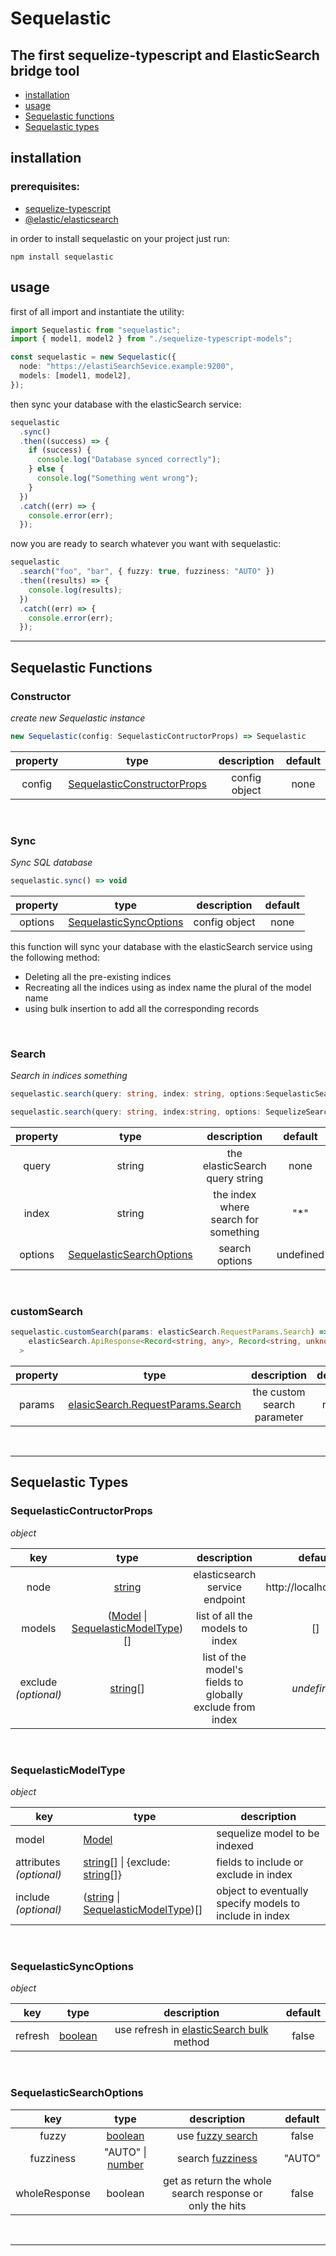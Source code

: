 # Sequelastic

## The first sequelize-typescript and ElasticSearch bridge tool

- [installation](#installation)
- [usage](#usage)
- [Sequelastic functions](#sequelastic-functions)
- [Sequelastic types](#sequelastic-types)

## installation

### prerequisites:

- [sequelize-typescript](https://www.npmjs.com/package/sequelize-typescript)
- [@elastic/elasticsearch](https://www.npmjs.com/package/@elastic/elasticsearch)

in order to install sequelastic on your project just run:

```shell
npm install sequelastic
```

## usage

first of all import and instantiate the utility:

```typescript
import Sequelastic from "sequelastic";
import { model1, model2 } from "./sequelize-typescript-models";

const sequelastic = new Sequelastic({
  node: "https://elastiSearchSevice.example:9200",
  models: [model1, model2],
});
```

then sync your database with the elasticSearch service:

```typescript
sequelastic
  .sync()
  .then((success) => {
    if (success) {
      console.log("Database synced correctly");
    } else {
      console.log("Something went wrong");
    }
  })
  .catch((err) => {
    console.error(err);
  });
```

now you are ready to search whatever you want with sequelastic:

```typescript
sequelastic
  .search("foo", "bar", { fuzzy: true, fuzziness: "AUTO" })
  .then((results) => {
    console.log(results);
  })
  .catch((err) => {
    console.error(err);
  });
```

---

## Sequelastic Functions

### Constructor

_create new Sequelastic instance_

```ts
new Sequelastic(config: SequelasticContructorProps) => Sequelastic
```

| property |                            type                            |  description  | default |
| :------: | :--------------------------------------------------------: | :-----------: | :-----: |
|  config  | [SequelasticConstructorProps](#sequelasticcontructorprops) | config object |  none   |

</br>

### Sync

_Sync SQL database_

```typescript
sequelastic.sync() => void
```

| property |                         type                          |  description  | default |
| :------: | :---------------------------------------------------: | :-----------: | :-----: |
| options  | [SequelasticSyncOptions](#sequelasticcontructorprops) | config object |  none   |

this function will sync your database with the elasticSearch service using the following method:

- Deleting all the pre-existing indices
- Recreating all the indices using as index name the plural of the model name
- using bulk insertion to add all the corresponding records

</br>

### Search

_Search in indices something_

```typescript
sequelastic.search(query: string, index: string, options:SequelasticSearchOptions) => Promise<[{[key: string]: any}]> // options.wholeResponse = false

sequelastic.search(query: string, index:string, options: SequelizeSearchOptions) => Promise<elasticSearch.ApiResponse<Record<string, any>, Record<string, unknown>>> // options.wholeResponse = true
```

| property |                         type                          |             description              |  default  |
| :------: | :---------------------------------------------------: | :----------------------------------: | :-------: |
|  query   |                        string                         |    the elasticSearch query string    |   none    |
|  index   |                        string                         | the index where search for something |   "\*"    |
| options  | [SequelasticSearchOptions](#sequelasticsearchoptions) |            search options            | undefined |

</br>

### customSearch

```typescript
sequelastic.customSearch(params: elasticSearch.RequestParams.Search) => Promise<
    elasticSearch.ApiResponse<Record<string, any>, Record<string, unknown>>
  >
```

| property |                                                                    type                                                                     |         description         | default |
| :------: | :-----------------------------------------------------------------------------------------------------------------------------------------: | :-------------------------: | :-----: |
|  params  | [elasicSearch.RequestParams.Search](https://www.elastic.co/guide/en/elasticsearch/client/javascript-api/current/api-reference.html#_search) | the custom search parameter |  none   |

</br>

---

## Sequelastic Types

### SequelasticContructorProps

_object_

|         key          |                                                           type                                                           |                        description                        |        default        |
| :------------------: | :----------------------------------------------------------------------------------------------------------------------: | :-------------------------------------------------------: | :-------------------: |
|         node         |    [string](https://developer.mozilla.org/en-US/docs/Web/JavaScript/Reference/Global_Objects/String?retiredLocale=it)    |              elasticsearch service endpoint               | http://localhost:9200 |
|        models        | ([Model](https://sequelize.org/master/class/lib/model.js~Model.html) \| [SequelasticModelType](#sequelasticmodeltype))[] |              list of all the models to index              |          []           |
| exclude _(optional)_ |   [string](https://developer.mozilla.org/en-US/docs/Web/JavaScript/Reference/Global_Objects/String?retiredLocale=it)[]   | list of the model's fields to globally exclude from index |      _undefined_      |

</br>

### SequelasticModelType

_object_

| key                     | type                                                                                                                                                                                                                                                    | description                                             |
| ----------------------- | ------------------------------------------------------------------------------------------------------------------------------------------------------------------------------------------------------------------------------------------------------- | ------------------------------------------------------- |
| model                   | [Model](https://sequelize.org/master/class/lib/model.js~Model.html)                                                                                                                                                                                     | sequelize model to be indexed                           |
| attributes _(optional)_ | [string](https://developer.mozilla.org/en-US/docs/Web/JavaScript/Reference/Global_Objects/String?retiredLocale=it)[] \| {exclude: [string](https://developer.mozilla.org/en-US/docs/Web/JavaScript/Reference/Global_Objects/String?retiredLocale=it)[]} | fields to include or exclude in index                   |
| include _(optional)_    | ([string](https://developer.mozilla.org/en-US/docs/Web/JavaScript/Reference/Global_Objects/String?retiredLocale=it) \| [SequelasticModelType](#sequelasticmodeltype))[]                                                                                 | object to eventually specify models to include in index |

</br>

### SequelasticSyncOptions

_object_

|   key   |                                                         type                                                         |                                                                   description                                                                    | default |
| :-----: | :------------------------------------------------------------------------------------------------------------------: | :----------------------------------------------------------------------------------------------------------------------------------------------: | :-----: |
| refresh | [boolean](https://developer.mozilla.org/en-US/docs/Web/JavaScript/Reference/Global_Objects/Boolean?retiredLocale=it) | use refresh in [elasticSearch bulk](https://www.elastic.co/guide/en/elasticsearch/client/javascript-api/current/api-reference.html#_bulk) method |  false  |

</br>

### SequelasticSearchOptions

|      key      |                                                             type                                                             |                                                    description                                                    | default |
| :-----------: | :--------------------------------------------------------------------------------------------------------------------------: | :---------------------------------------------------------------------------------------------------------------: | :-----: |
|     fuzzy     |     [boolean](https://developer.mozilla.org/en-US/docs/Web/JavaScript/Reference/Global_Objects/Boolean?retiredLocale=it)     |  use [fuzzy search](https://www.elastic.co/guide/en/elasticsearch/reference/current/query-dsl-fuzzy-query.html)   |  false  |
|   fuzziness   | "AUTO" \| [number](https://developer.mozilla.org/en-US/docs/Web/JavaScript/Reference/Global_Objects/Number?retiredLocale=it) | search [fuzziness](https://www.elastic.co/guide/en/elasticsearch/reference/current/common-options.html#fuzziness) | "AUTO"  |
| wholeResponse |                                                           boolean                                                            |                             get as return the whole search response or only the hits                              |  false  |

</br>

---
